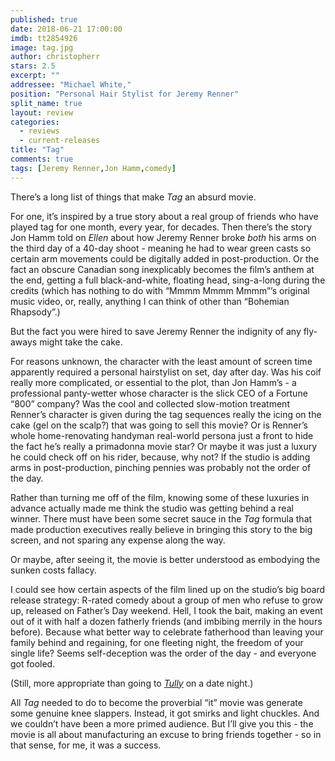 ```yaml
---
published: true
date: 2018-06-21 17:00:00
imdb: tt2854926
image: tag.jpg
author: christopherr
stars: 2.5
excerpt: ""
addressee: "Michael White,"
position: "Personal Hair Stylist for Jeremy Renner"
split_name: true
layout: review
categories: 
  - reviews
  - current-releases
title: "Tag"
comments: true
tags: [Jeremy Renner,Jon Hamm,comedy]
---
```

There’s a long list of things that make _Tag_ an absurd movie.

For one, it’s inspired by a true story about a real group of friends who have played tag for one month, every year, for decades. Then there’s the story Jon Hamm told on _Ellen_ about how Jeremy Renner broke _both_ his arms on the third day of a 40-day shoot - meaning he had to wear green casts so certain arm movements could be digitally added in post-production. Or the fact an obscure Canadian song inexplicably becomes the film’s anthem at the end, getting a full black-and-white, floating head, sing-a-long during the credits (which has nothing to do with “Mmmm Mmmm Mmmm”’s original music video, or, really, anything I can think of other than “Bohemian Rhapsody”.)

But the fact you were hired to save Jeremy Renner the indignity of any fly-aways might take the cake.

For reasons unknown, the character with the least amount of screen time apparently required a personal hairstylist on set, day after day. Was his coif really more complicated, or essential to the plot, than Jon Hamm’s - a professional panty-wetter whose character is the slick CEO of a Fortune “800” company? Was the cool and collected slow-motion treatment Renner’s character is given during the tag sequences really the icing on the cake (gel on the scalp?) that was going to sell this movie? Or is Renner’s whole home-renovating handyman real-world persona just a front to hide the fact he’s really a primadonna movie star? Or maybe it was just a luxury he could check off on his rider, because, why not? If the studio is adding arms in post-production, pinching pennies was probably not the order of the day.

Rather than turning me off of the film, knowing some of these luxuries in advance actually made me think the studio was getting behind a real winner. There must have been some secret sauce in the _Tag_ formula that made production executives really believe in bringing this story to the big screen, and not sparing any expense along the way.

Or maybe, after seeing it, the movie is better understood as embodying the sunken costs fallacy.

I could see how certain aspects of the film lined up on the studio’s big board release strategy: R-rated comedy about a group of men who refuse to grow up, released on Father’s Day weekend. Hell, I took the bait, making an event out of it with half a dozen fatherly friends (and imbibing merrily in the hours before). Because what better way to celebrate fatherhood than leaving your family behind and regaining, for one fleeting night, the freedom of your single life? Seems self-deception was the order of the day - and everyone got fooled.

(Still, more appropriate than going to [_Tully_](http://www.dearcastandcrew.com/content/2018/5/22/tully.html) on a date night.)

All _Tag_ needed to do to become the proverbial “it” movie was generate some genuine knee slappers. Instead, it got smirks and light chuckles. And we couldn’t have been a more primed audience. But I’ll give you this - the movie is all about manufacturing an excuse to bring friends together - so in that sense, for me, it was a success.